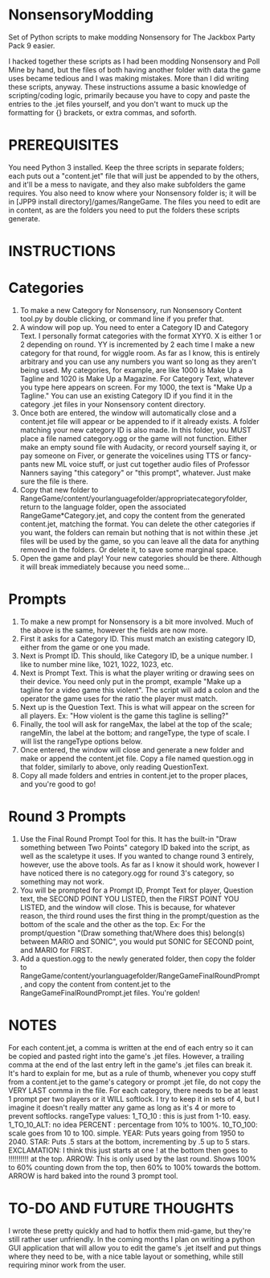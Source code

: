 # NonsensoryModding
Set of Python scripts to make modding Nonsensory for The Jackbox Party Pack 9 easier.

I hacked together these scripts as I had been modding Nonsensory and Poll Mine by hand, but the files of both having another folder with data the game uses became tedious and I was making mistakes.  More than I did writing these scripts, anyway.  These instructions assume a basic knowledge of scripting/coding logic, primarily because you have to copy and paste the entries to the .jet files yourself, and you don't want to muck up the formatting for {} brackets, or extra commas, and soforth.

# PREREQUISITES
You need Python 3 installed.  Keep the three scripts in separate folders; each puts out a "content.jet" file that will just be appended to by the others, and it'll be a mess to navigate, and they also make subfolders the game requires.  You also need to know where your Nonsensory folder is; it will be in [JPP9 install directory]/games/RangeGame. The files you need to edit are in content, as are the folders you need to put the folders these scripts generate.

# INSTRUCTIONS
# Categories
1. To make a new Category for Nonsensory, run Nonsensory Content tool.py by double clicking, or command line if you prefer that.
2. A window will pop up. You need to enter a Category ID and Category Text. I personally format categories with the format XYY0. X is either 1 or 2 depending on round. YY is incremented by 2 each time I make a new category for that round, for wiggle room. As far as I know, this is entirely arbitrary and you can use any numbers you want so long as they aren't being used.  My categories, for example, are like 1000 is Make Up a Tagline and 1020 is Make Up a Magazine. For Category Text, whatever you type here appears on screen. For my 1000, the text is "Make Up a Tagline."  You can use an existing Category ID if you find it in the category .jet files in your Nonsensory content directory.
3. Once both are entered, the window will automatically close and a content.jet file will appear or be appended to if it already exists.  A folder matching your new category ID is also made. In this folder, you MUST place a file named category.ogg or the game will not function. Either make an empty sound file with Audacity, or record yourself saying it, or pay someone on Fiver, or generate the voicelines using TTS or fancy-pants new ML voice stuff, or just cut together audio files of Professor Nanners saying "this category" or "this prompt", whatever.  Just make sure the file is there.
4. Copy that new folder to RangeGame/content/yourlanguagefolder/appropriatecategoryfolder, return to the language folder, open the associated RangeGame*Category.jet, and copy the content from the generated content.jet, matching the format.  You can delete the other categories if you want, the folders can remain but nothing that is not within these .jet files will be used by the game, so you can leave all the data for anything removed in the folders.  Or delete it, to save some marginal space.
5. Open the game and play! Your new categories should be there.  Although it will break immediately because you need some...

# Prompts
1. To make a new prompt for Nonsensory is a bit more involved. Much of the above is the same, however the fields are now more.
2. First it asks for a Category ID.  This must match an existing category ID, either from the game or one you made.
3. Next is Prompt ID. This should, like Category ID, be a unique number.  I like to number mine like, 1021, 1022, 1023, etc.
4. Next is Prompt Text.  This is what the player writing or drawing sees on their device. You need only put in the prompt, example "Make up a tagline for a video game this violent". The script will add a colon and the operator the game uses for the ratio the player must match.
5. Next up is the Question Text.  This is what will appear on the screen for all players. Ex: "How violent is the game this tagline is selling?"
6. Finally, the tool will ask for rangeMax, the label at the top of the scale; rangeMin, the label at the bottom; and rangeType, the type of scale. I will list the rangeType options below.
7. Once entered, the window will close and generate a new folder and make or append the content.jet file. Copy a file named question.ogg in that folder, similarly to above, only reading QuestionText.
8. Copy all made folders and entries in content.jet to the proper places, and you're good to go!

# Round 3 Prompts
1. Use the Final Round Prompt Tool for this. It has the built-in "Draw something between Two Points" category ID baked into the script, as well as the scaletype it uses. If you wanted to change round 3 entirely, however, use the above tools.  As far as I know it should work, however I have noticed there is no category.ogg for round 3's category, so something may not work.
2. You will be prompted for a Prompt ID, Prompt Text for player, Question text, the SECOND POINT YOU LISTED, then the FIRST POINT YOU LISTED, and the window will close. This is because, for whatever reason, the third round uses the first thing in the prompt/question as the bottom of the scale and the other as the top. Ex: For the prompt/question "(Draw something that/Where does this) belong(s) between MARIO and SONIC", you would put SONIC for SECOND point, and MARIO for FIRST.
3. Add a question.ogg to the newly generated folder, then copy the folder to RangeGame/content/yourlanguagefolder/RangeGameFinalRoundPrompt, and copy the content from content.jet to the RangeGameFinalRoundPrompt.jet files. You're golden!

# NOTES
For each content.jet, a comma is written at the end of each entry so it can be copied and pasted right into the game's .jet files.  However, a trailing comma at the end of the last entry left in the game's .jet files can break it.  It's hard to explain for me, but as a rule of thumb, whenever you copy stuff from a content.jet to the game's category or prompt .jet file, do not copy the VERY LAST comma in the file.
For each category, there needs to be at least 1 prompt per two players or it WILL softlock.  I try to keep it in sets of 4, but I imagine it doesn't really matter any game as long as it's 4 or more to prevent softlocks.
rangeType values:
1_TO_10 : this is just from 1-10.  easy.
1_TO_10_ALT: no idea
PERCENT : percentage from 10% to 100%.
10_TO_100: scale goes from 10 to 100. simple.
YEAR: Puts years going from 1950 to 2040.
STAR: Puts .5 stars at the bottom, incrementing by .5 up to 5 stars.
EXCLAMATION: I think this just starts at one ! at the bottom then goes to !!!!!!!!!! at the top.
ARROW: This is only used by the last round.  Shows 100% to 60% counting down from the top, then 60% to 100% towards the bottom.
ARROW is hard baked into the round 3 prompt tool.

# TO-DO AND FUTURE THOUGHTS
I wrote these pretty quickly and had to hotfix them mid-game, but they're still rather user unfriendly. In the coming months I plan on writing a python GUI application that will allow you to edit the game's .jet itself and put things where they need to be, with a nice table layout or something, while still requiring minor work from the user.


